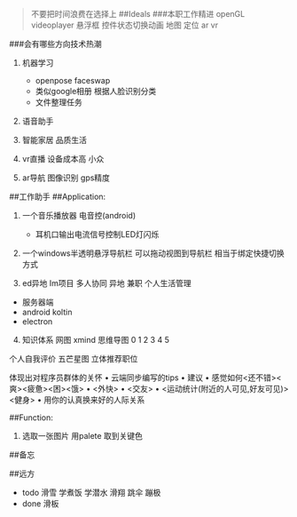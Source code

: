 >不要把时间浪费在选择上
##Ideals
###本职工作精进
openGL videoplayer 悬浮框 控件状态切换动画  地图 定位
ar vr 

###会有哪些方向技术热潮

1. 机器学习
   * openpose faceswap
   * 类似google相册  根据人脸识别分类
   * 文件整理任务
   
2. 语音助手 
3. 智能家居 品质生活
4. vr直播 设备成本高 小众
5. ar导航 图像识别 gps精度

##工作助手
##Application:
1.	一个音乐播放器 电音控(android)
	* 耳机口输出电流信号控制LED灯闪烁
2.	一个windows半透明悬浮导航栏
	可以拖动视图到导航栏 相当于绑定快捷切换方式

3.	ed异地 Im项目 多人协同 异地 兼职 个人生活管理
* 服务器端
* android koltin
* electron

4. 知识体系 网图
xmind 思维导图 0 1 2 3 4 5 

个人自我评价 五芒星图 立体推荐职位

体现出对程序员群体的关怀
•	云端同步编写的tips
•	建议 
•	感觉如何<还不错><爽><疲惫><困><饿>
•	<外快>
•	<交友>
•	<运动统计(附近的人可见,好友可见)><健身>
•	用你的认真换来好的人际关系



##Function:
1.	选取一张图片 用palete 取到关键色

##备忘

##远方
* todo 滑雪  学煮饭  学潜水  滑翔  跳伞  蹦极
* done 滑板

